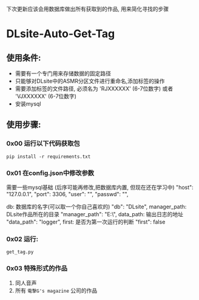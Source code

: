 下次更新应该会用数据库做出所有获取到的作品, 用来简化寻找的步骤

# DLsite-Auto-Get-Tag

## 使用条件:
* 需要有一个专门用来存储数据的固定路径
* 只能够对DLsite中的ASMR分区文件进行重命名,添加标签的操作
* 需要添加标签的文件路径, 必须名为 'RJXXXXXX' (6-7位数字) 或者 'VJXXXXXX' (6-7位数字)
* 安装mysql

## 使用步骤:
### 0x00 运行以下代码获取包
`pip install -r requirements.txt`

### 0x01 在config.json中修改参数
需要一些mysql基础 (后序可能再修改,把数据库内置, 但现在还在学习中)
  "host": "127.0.0.1",
  "port": 3306,
  "user": "",
  "passwd": "",

db: 数据库的名字(可以取一个你自己喜欢的)
  "db": "DLsite",
manager_path: DLsite作品所在的目录
  "manager_path": "E:\\",
data_path: 输出日志的地址
  "data_path": "logger",
first: 是否为第一次运行的判断
  "first": false
### 0x02 运行:
`get_tag.py`


### 0x03 特殊形式的作品
1. 同人音声
2. 所有 `電撃G's magazine` 公司的作品